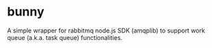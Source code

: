 # bunny
A simple wrapper for rabbitmq node.js SDK (amqplib) to support work queue (a.k.a. task queue) functionalities.
